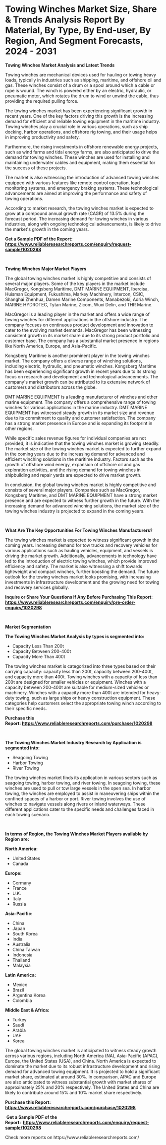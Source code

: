 <p><h1>Towing Winches Market Size, Share & Trends Analysis Report By Material, By Type, By End-user, By Region, And Segment Forecasts, 2024 - 2031</h1></p><p><strong>Towing Winches Market Analysis and Latest Trends</strong></p>
<p><p>Towing winches are mechanical devices used for hauling or towing heavy loads, typically in industries such as shipping, maritime, and offshore oil and gas. These winches consist of a drum or a spool around which a cable or rope is wound. The winch is powered either by an electric, hydraulic, or pneumatic motor, which rotates the drum to wind or unwind the cable, thus providing the required pulling force.</p><p>The towing winches market has been experiencing significant growth in recent years. One of the key factors driving this growth is the increasing demand for efficient and reliable towing equipment in the maritime industry. Towing winches play a crucial role in various operations, such as ship docking, harbor operations, and offshore rig towing, and their usage helps in improving productivity and safety.</p><p>Furthermore, the rising investments in offshore renewable energy projects, such as wind farms and tidal energy farms, are also anticipated to drive the demand for towing winches. These winches are used for installing and maintaining underwater cables and equipment, making them essential for the success of these projects.</p><p>The market is also witnessing the introduction of advanced towing winches equipped with various features like remote control operation, load monitoring systems, and emergency braking systems. These technological advancements are aimed at improving the performance and safety of towing operations.</p><p>According to market research, the towing winches market is expected to grow at a compound annual growth rate (CAGR) of 13.5% during the forecast period. The increasing demand for towing winches in various industries, along with ongoing technological advancements, is likely to drive the market's growth in the coming years.</p></p>
<p><strong>Get a Sample PDF of the Report:&nbsp; <a href="https://www.reliableresearchreports.com/enquiry/request-sample/1020298">https://www.reliableresearchreports.com/enquiry/request-sample/1020298</a></strong></p>
<p>&nbsp;</p>
<p><strong>Towing Winches Major Market Players</strong></p>
<p><p>The global towing winches market is highly competitive and consists of several major players. Some of the key players in the market include MacGregor, Kongsberg Maritime, DMT MARINE EQUIPMENT, Ibercisa, Huisman Equipment, Fukushima, Markey Machinery, Intercon, CSIC, Shanghai Zhenhua, Damen Marine Components, Manabezoki, Adria Winch, MARINE HYDROTEC, Tytan Marine, Zicom, Wuxi Delin, and THR Marine.</p><p>MacGregor is a leading player in the market and offers a wide range of towing winches for different applications in the offshore industry. The company focuses on continuous product development and innovation to cater to the evolving market demands. MacGregor has been witnessing consistent growth in its market share due to its strong product portfolio and customer base. The company has a substantial market presence in regions like North America, Europe, and Asia-Pacific.</p><p>Kongsberg Maritime is another prominent player in the towing winches market. The company offers a diverse range of winching solutions, including electric, hydraulic, and pneumatic winches. Kongsberg Maritime has been experiencing significant growth in recent years due to its strong focus on research and development and technological advancements. The company's market growth can be attributed to its extensive network of customers and distributors across the globe.</p><p>DMT MARINE EQUIPMENT is a leading manufacturer of winches and other marine equipment. The company offers a comprehensive range of towing winches for various applications in the marine industry. DMT MARINE EQUIPMENT has witnessed steady growth in its market size and revenue due to its commitment to quality and customer satisfaction. The company has a strong market presence in Europe and is expanding its footprint in other regions.</p><p>While specific sales revenue figures for individual companies are not provided, it is indicative that the towing winches market is growing steadily. The market size of the towing winches market is expected to further expand in the coming years due to the increasing demand for advanced and efficient winching solutions in the maritime industry. Factors such as the growth of offshore wind energy, expansion of offshore oil and gas exploration activities, and the rising demand for towing winches in shipbuilding and repair yards are expected to drive market growth.</p><p>In conclusion, the global towing winches market is highly competitive and consists of several major players. Companies such as MacGregor, Kongsberg Maritime, and DMT MARINE EQUIPMENT have a strong market presence and are expected to witness further growth in the future. With the increasing demand for advanced winching solutions, the market size of the towing winches industry is projected to expand in the coming years.</p></p>
<p>&nbsp;</p>
<p><strong>What Are The Key Opportunities For Towing Winches Manufacturers?</strong></p>
<p><p>The towing winches market is expected to witness significant growth in the coming years. Increasing demand for tow trucks and recovery vehicles for various applications such as hauling vehicles, equipment, and vessels is driving the market growth. Additionally, advancements in technology have led to the introduction of electric towing winches, which provide improved efficiency and safety. The market is also witnessing a shift towards lightweight and compact winches, further boosting the demand. The future outlook for the towing winches market looks promising, with increasing investments in infrastructure development and the growing need for towing and recovery services globally.</p></p>
<p><strong>Inquire or Share Your Questions If Any Before Purchasing This Report: <a href="https://www.reliableresearchreports.com/enquiry/pre-order-enquiry/1020298">https://www.reliableresearchreports.com/enquiry/pre-order-enquiry/1020298</a></strong></p>
<p>&nbsp;</p>
<p><strong>Market Segmentation</strong></p>
<p><strong>The Towing Winches Market Analysis by types is segmented into:</strong></p>
<p><ul><li>Capacity Less Than 200t</li><li>Capacity Between 200-400t</li><li>Capacity More Than 400t</li></ul></p>
<p><p>The towing winches market is categorized into three types based on their carrying capacity: capacity less than 200t, capacity between 200-400t, and capacity more than 400t. Towing winches with a capacity of less than 200t are designed for smaller vehicles or equipment. Winches with a capacity between 200-400t are suitable for medium-sized vehicles or machinery. Winches with a capacity more than 400t are intended for heavy-duty towing, such as large ships or heavy construction equipment. These categories help customers select the appropriate towing winch according to their specific needs.</p></p>
<p><strong>Purchase this Report:&nbsp;<a href="https://www.reliableresearchreports.com/purchase/1020298">https://www.reliableresearchreports.com/purchase/1020298</a></strong></p>
<p>&nbsp;</p>
<p><strong>The Towing Winches Market Industry Research by Application is segmented into:</strong></p>
<p><ul><li>Seagoing Towing</li><li>Harbor Towing</li><li>River Towing</li></ul></p>
<p><p>The towing winches market finds its application in various sectors such as seagoing towing, harbor towing, and river towing. In seagoing towing, these winches are used to pull or tow large vessels in the open sea. In harbor towing, the winches are employed to assist in maneuvering ships within the confined spaces of a harbor or port. River towing involves the use of winches to navigate vessels along rivers or inland waterways. These different applications cater to the specific needs and challenges faced in each towing scenario.</p></p>
<p>&nbsp;</p>
<p><strong>In terms of Region, the Towing Winches Market Players available by Region are:</strong></p>
<p>
    <p> <strong> North America: </strong>
        <ul>
            <li>United States</li>
            <li>Canada</li>
        </ul>
        </p> 
    <p> <strong> Europe: </strong>
        <ul>
            <li>Germany</li>
            <li>France</li>
            <li>U.K.</li>
            <li>Italy</li>
            <li>Russia</li>
        </ul>
        </p> 
    <p> <strong> Asia-Pacific: </strong>
        <ul>
            <li>China</li>
            <li>Japan</li>
            <li>South Korea</li>
            <li>India</li>
            <li>Australia</li>
            <li>China Taiwan</li>
            <li>Indonesia</li>
            <li>Thailand</li>
            <li>Malaysia</li>
        </ul>
        </p> 
    <p> <strong> Latin America: </strong>
        <ul>
            <li>Mexico</li>
            <li>Brazil</li>
            <li>Argentina Korea</li>
            <li>Colombia</li>
        </ul>
        </p> 
    <p> <strong> Middle East & Africa: </strong>
        <ul>
            <li>Turkey</li>
            <li>Saudi</li>
            <li>Arabia</li>
            <li>UAE</li>
            <li>Korea</li>
        </ul>
    </p>
    </p>
<p><p>The global towing winches market is anticipated to witness steady growth across various regions, including North America (NA), Asia-Pacific (APAC), Europe, the United States (USA), and China. North America is expected to dominate the market due to its robust infrastructure development and rising demand for advanced towing equipment. It is projected to hold a significant market share, estimated at around 30%. In comparison, APAC and Europe are also anticipated to witness substantial growth with market shares of approximately 25% and 20% respectively. The United States and China are likely to contribute around 15% and 10% market share respectively.</p></p>
<p><strong>Purchase this Report: <a href="https://www.reliableresearchreports.com/purchase/1020298">https://www.reliableresearchreports.com/purchase/1020298</a></strong></p>
<p>&nbsp;<strong>Get a Sample PDF of the Report:&nbsp;&nbsp;<a href="https://www.reliableresearchreports.com/enquiry/request-sample/1020298">https://www.reliableresearchreports.com/enquiry/request-sample/1020298</a></strong></p>
<p><strong></strong></p>
<p>Check more reports on https://www.reliableresearchreports.com/</p>